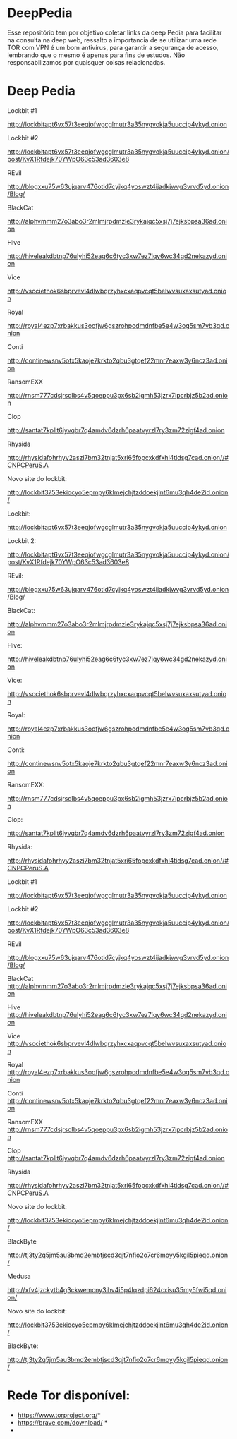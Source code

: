 # DeepPedia
Esse repositório tem por objetivo coletar links da deep Pedia para facilitar na consulta na deep web, ressalto a importancia de se utilizar uma rede TOR com VPN é um bom antivírus, para garantir a segurança de acesso, lembrando que o mesmo é apenas para fins de estudos. Não responsabilizamos por quaisquer coisas relacionadas.

# Deep Pedia
Lockbit #1

http://lockbitapt6vx57t3eeqjofwgcglmutr3a35nygvokja5uuccip4ykyd.onion 

Lockbit #2

http://lockbitapt6vx57t3eeqjofwgcglmutr3a35nygvokja5uuccip4ykyd.onion/post/KvX1Rfdejk70YWpO63c53ad3603e8

REvil

http://blogxxu75w63ujqarv476otld7cyjkq4yoswzt4ijadkjwvg3vrvd5yd.onion/Blog/ 

BlackCat

http://alphvmmm27o3abo3r2mlmjrpdmzle3rykajqc5xsj7j7ejksbpsa36ad.onion

Hive

http://hiveleakdbtnp76ulyhi52eag6c6tyc3xw7ez7iqy6wc34gd2nekazyd.onion

Vice

http://vsociethok6sbprvevl4dlwbqrzyhxcxaqpvcqt5belwvsuxaxsutyad.onion

Royal

http://royal4ezp7xrbakkus3oofjw6gszrohpodmdnfbe5e4w3og5sm7vb3qd.onion

Conti

http://continewsnv5otx5kaoje7krkto2qbu3gtqef22mnr7eaxw3y6ncz3ad.onion

RansomEXX

http://rnsm777cdsjrsdlbs4v5qoeppu3px6sb2igmh53jzrx7ipcrbjz5b2ad.onion

Clop

http://santat7kpllt6iyvqbr7q4amdv6dzrh6paatvyrzl7ry3zm72zigf4ad.onion

Rhysida

http://rhysidafohrhyy2aszi7bm32tnjat5xri65fopcxkdfxhi4tidsg7cad.onion//#CNPCPeruS.A

Novo site do lockbit:

http://lockbit3753ekiocyo5epmpy6klmejchjtzddoekjlnt6mu3qh4de2id.onion/ 

Lockbit:

http://lockbitapt6vx57t3eeqjofwgcglmutr3a35nygvokja5uuccip4ykyd.onion 

Lockbit 2:

http://lockbitapt6vx57t3eeqjofwgcglmutr3a35nygvokja5uuccip4ykyd.onion/post/KvX1Rfdejk70YWpO63c53ad3603e8

REvil:

http://blogxxu75w63ujqarv476otld7cyjkq4yoswzt4ijadkjwvg3vrvd5yd.onion/Blog/ 

BlackCat:

http://alphvmmm27o3abo3r2mlmjrpdmzle3rykajqc5xsj7j7ejksbpsa36ad.onion

Hive:

http://hiveleakdbtnp76ulyhi52eag6c6tyc3xw7ez7iqy6wc34gd2nekazyd.onion

Vice:

http://vsociethok6sbprvevl4dlwbqrzyhxcxaqpvcqt5belwvsuxaxsutyad.onion

Royal:

http://royal4ezp7xrbakkus3oofjw6gszrohpodmdnfbe5e4w3og5sm7vb3qd.onion

Conti:

http://continewsnv5otx5kaoje7krkto2qbu3gtqef22mnr7eaxw3y6ncz3ad.onion

RansomEXX:

http://rnsm777cdsjrsdlbs4v5qoeppu3px6sb2igmh53jzrx7ipcrbjz5b2ad.onion

Clop:

http://santat7kpllt6iyvqbr7q4amdv6dzrh6paatvyrzl7ry3zm72zigf4ad.onion

Rhysida:

http://rhysidafohrhyy2aszi7bm32tnjat5xri65fopcxkdfxhi4tidsg7cad.onion//#CNPCPeruS.A

Lockbit #1

http://lockbitapt6vx57t3eeqjofwgcglmutr3a35nygvokja5uuccip4ykyd.onion   

Lockbit #2

http://lockbitapt6vx57t3eeqjofwgcglmutr3a35nygvokja5uuccip4ykyd.onion/post/KvX1Rfdejk70YWpO63c53ad3603e8 

REvil

http://blogxxu75w63ujqarv476otld7cyjkq4yoswzt4ijadkjwvg3vrvd5yd.onion/Blog/  

BlackCat
http://alphvmmm27o3abo3r2mlmjrpdmzle3rykajqc5xsj7j7ejksbpsa36ad.onion 

Hive
http://hiveleakdbtnp76ulyhi52eag6c6tyc3xw7ez7iqy6wc34gd2nekazyd.onion 

Vice
http://vsociethok6sbprvevl4dlwbqrzyhxcxaqpvcqt5belwvsuxaxsutyad.onion 

Royal
http://royal4ezp7xrbakkus3oofjw6gszrohpodmdnfbe5e4w3og5sm7vb3qd.onion 

Conti
http://continewsnv5otx5kaoje7krkto2qbu3gtqef22mnr7eaxw3y6ncz3ad.onion 

RansomEXX
http://rnsm777cdsjrsdlbs4v5qoeppu3px6sb2igmh53jzrx7ipcrbjz5b2ad.onion 

Clop
http://santat7kpllt6iyvqbr7q4amdv6dzrh6paatvyrzl7ry3zm72zigf4ad.onion 

Rhysida

http://rhysidafohrhyy2aszi7bm32tnjat5xri65fopcxkdfxhi4tidsg7cad.onion//#CNPCPeruS.A 

Novo site do lockbit:

http://lockbit3753ekiocyo5epmpy6klmejchjtzddoekjlnt6mu3qh4de2id.onion/ 

BlackByte

http://tj3ty2q5jm5au3bmd2embtjscd3qjt7nfio2o7cr6moyy5kgil5pieqd.onion/ 

Medusa 

http://xfv4jzckytb4g3ckwemcny3ihv4i5p4lqzdpi624cxisu35my5fwi5qd.onion/ 

Novo site do lockbit:

http://lockbit3753ekiocyo5epmpy6klmejchjtzddoekjlnt6mu3qh4de2id.onion/

BlackByte:

http://tj3ty2q5jm5au3bmd2embtjscd3qjt7nfio2o7cr6moyy5kgil5pieqd.onion/ 



# Rede Tor disponível:

* https://www.torproject.org/*
*  https://brave.com/download/ *
*  
